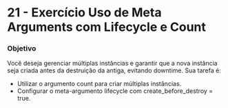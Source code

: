 # 21 - Exercício Uso de Meta Arguments com Lifecycle e Count

### Objetivo
Você deseja gerenciar múltiplas instâncias e garantir que a nova instância seja criada antes da destruição da antiga, evitando downtime.
Sua tarefa é:

- Utilizar o argumento count para criar múltiplas instâncias.
- Configurar o meta-argumento lifecycle com create_before_destroy = true.
